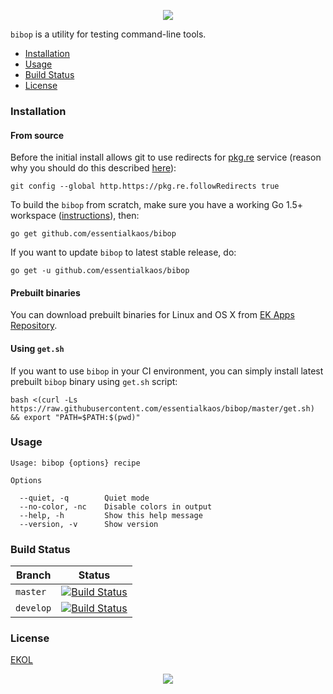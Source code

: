 <p align="center"><img src="https://gh.kaos.io/bibop.svg"/></p>

`bibop` is a utility for testing command-line tools.

* [Installation](#installation)
* [Usage](#usage)
* [Build Status](#build-status)
* [License](#license)

### Installation

#### From source

Before the initial install allows git to use redirects for [pkg.re](https://github.com/essentialkaos/pkgre) service (reason why you should do this described [here](https://github.com/essentialkaos/pkgre#git-support)):

```
git config --global http.https://pkg.re.followRedirects true
```

To build the `bibop` from scratch, make sure you have a working Go 1.5+ workspace ([instructions](https://golang.org/doc/install)), then:

```
go get github.com/essentialkaos/bibop
```

If you want to update `bibop` to latest stable release, do:

```
go get -u github.com/essentialkaos/bibop
```

#### Prebuilt binaries

You can download prebuilt binaries for Linux and OS X from [EK Apps Repository](https://apps.kaos.io/bibop/latest).

#### Using `get.sh`

If you want to use `bibop` in your CI environment, you can simply install latest prebuilt `bibop` binary using `get.sh` script:

```
bash <(curl -Ls https://raw.githubusercontent.com/essentialkaos/bibop/master/get.sh) && export "PATH=$PATH:$(pwd)"
```

### Usage

```
Usage: bibop {options} recipe

Options

  --quiet, -q        Quiet mode
  --no-color, -nc    Disable colors in output
  --help, -h         Show this help message
  --version, -v      Show version

```

### Build Status

| Branch | Status |
|------------|--------|
| `master` | [![Build Status](https://travis-ci.org/essentialkaos/bibop.svg?branch=master)](https://travis-ci.org/essentialkaos/bibop) |
| `develop` | [![Build Status](https://travis-ci.org/essentialkaos/bibop.svg?branch=develop)](https://travis-ci.org/essentialkaos/bibop) |

### License

[EKOL](https://essentialkaos.com/ekol)

<p align="center"><a href="https://essentialkaos.com"><img src="https://gh.kaos.io/ekgh.svg"/></a></p>
